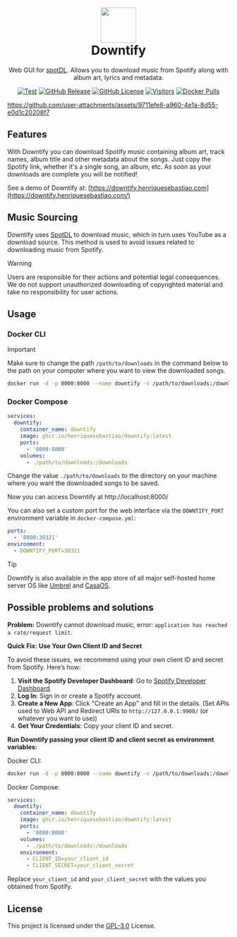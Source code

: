 <h1 align="center">
  <a href="https://github.com/henriquesebastiao/downtify" target="_blank" rel="noopener noreferrer">
    <picture>
      <img width="80" src="assets/icon-without-backgroud.svg">
    </picture>
  </a>
  <br>
  Downtify
</h1>

<p align="center">Web GUI for <a href="https://github.com/spotDL/spotify-downloader">spotDL</a>. Allows you to download music from Spotify along with album art, lyrics and metadata.</p>

<div align="center">
  
[![Test](https://github.com/henriquesebastiao/downtify/actions/workflows/test.yml/badge.svg)](https://github.com/henriquesebastiao/downtify/actions/workflows/test.yml)
[![GitHub Release](https://img.shields.io/github/v/release/henriquesebastiao/downtify?color=blue
)](https://github.com/henriquesebastiao/downtify/releases)
[![GitHub License](https://img.shields.io/github/license/henriquesebastiao/downtify?color=blue
)](/LICENSE)
[![Visitors](https://api.visitorbadge.io/api/visitors?path=henriquesebastiao%2Fdowntify&label=repository%20visits&countColor=%231182c3&style=flat)](https://github.com/henriquesebastiao/downtify)
[![Docker Pulls](https://img.shields.io/docker/pulls/henriquesebastiao/downtify?color=blue
)](https://hub.docker.com/r/henriquesebastiao/downtify)
  
</div>

https://github.com/user-attachments/assets/9711efe8-a960-4e1a-8d55-e0d1c20208f7

## Features

With Downtify you can download Spotify music containing album art, track names, album title and other metadata about the songs. Just copy the Spotify link, whether it's a single song, an album, etc. As soon as your downloads are complete you will be notified!

See a demo of Downtify at: [https://downtify.henriquesebastiao.com](https://downtify.henriquesebastiao.com/)

## Music Sourcing

Downtify uses [SpotDL](https://github.com/spotDL/spotify-downloader) to download music, which in turn uses YouTube as a download source. This method is used to avoid issues related to downloading music from Spotify.

> [!WARNING]
> Users are responsible for their actions and potential legal consequences. We do not support unauthorized downloading of copyrighted material and take no responsibility for user actions.

## Usage

### Docker CLI

> [!IMPORTANT]
> Make sure to change the path `/path/to/downloads` in the command below to the path on your computer where you want to view the downloaded songs.

```bash
docker run -d -p 8000:8000 --name downtify -v /path/to/downloads:/downloads ghcr.io/henriquesebastiao/downtify
```

### Docker Compose

```yaml
services:
  downtify:
    container_name: downtify
    image: ghcr.io/henriquesebastiao/downtify:latest
    ports:
      - '8000:8000'
    volumes:
      - ./path/to/downloads:/downloads
```

Change the value `./path/to/downloads` to the directory on your machine where you want the downloaded songs to be saved.

Now you can access Downtify at http://localhost:8000/

You can also set a custom port for the web interface via the `DOWNTIFY_PORT` environment variable in `docker-compose.yml`:

```yaml
ports:
  - '8000:30321'
environment:
  - DOWNTIFY_PORT=30321 
```

> [!TIP]
> Downtify is also available in the app store of all major self-hosted home server OS like [Umbrel](https://apps.umbrel.com/app/downtify) and [CasaOS](https://casaos.zimaspace.com/).

## Possible problems and solutions

**Problem:** Downtify cannot download music, error: `application has reached a rate/request limit`.

**Quick Fix: Use Your Own Client ID and Secret**

To avoid these issues, we recommend using your own client ID and secret from Spotify. Here’s how:

1. **Visit the Spotify Developer Dashboard**: Go to [Spotify Developer Dashboard](https://developer.spotify.com/dashboard).
2. **Log In**: Sign in or create a Spotify account.
3. **Create a New App**: Click "Create an App" and fill in the details. (Set APIs used to Web API and Redirect URIs to `http://127.0.0.1:9900/` (or whatever you want to use))
4. **Get Your Credentials**: Copy your client ID and secret.

**Run Downtify passing your client ID and client secret as environment variables:**

Docker CLI:

```bash
docker run -d -p 8000:8000 --name downtify -v /path/to/downloads:/downloads -e CLIENT_ID=your_client_id -e CLIENT_SECRET=your_client_secret ghcr.io/henriquesebastiao/downtify
```

Docker Compose:

```yaml
services:
  downtify:
    container_name: downtify
    image: ghcr.io/henriquesebastiao/downtify:latest
    ports:
      - '8000:8000'
    volumes:
      - ./path/to/downloads:/downloads
    environment:
      - CLIENT_ID=your_client_id
      - CLIENT_SECRET=your_client_secret
```

Replace `your_client_id` and `your_client_secret` with the values you obtained from Spotify.

## License

This project is licensed under the [GPL-3.0](/LICENSE) License.
